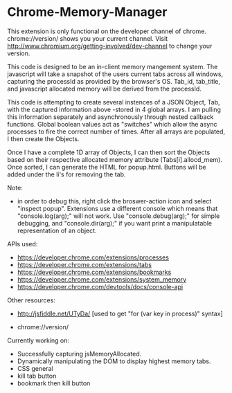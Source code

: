 # Chrome-Memory-Manager
This extension is only functional on the developer channel of chrome. chrome://version/ shows you your current channel. Visit http://www.chromium.org/getting-involved/dev-channel to change your version. 

This code is designed to be an in-client memory mangement system. The javascript will take a snapshot of the users current tabs across all windows, capturing the processId as provided by the browser's OS. Tab_id, tab_title, and javascript allocated memory will be derived from the processId. 

This code is attempting to create several instences of a JSON Object, Tab, with the captured information above -stored in 4 global arrays. I am pulling this information separately and asynchronously through nested callback functions. Global boolean values act as "switches" which allow the async processes to fire the correct number of times. After all arrays are populated, I then create the Objects.

Once I have a complete 1D array of Objects, I can then sort the Objects based on their respective allocated memory attribute (Tabs[i].allocd_mem). Once sorted, I can generate the HTML for popup.html. Buttons will be added under the li's for removing the tab. 

Note:
- in order to debug this, right click the broswer-action icon and select "inspect popup". Extensions use a 
different console which means that "console.log(arg);" will not work. Use "console.debug(arg);" for simple debugging, and "console.dir(arg);" if you want print a manipulatable representation of an object. 

APIs used:
- https://developer.chrome.com/extensions/processes
- https://developer.chrome.com/extensions/tabs
- https://developer.chrome.com/extensions/bookmarks
- https://developer.chrome.com/extensions/system_memory
- https://developer.chrome.com/devtools/docs/console-api

Other resources:
- http://jsfiddle.net/UTyDa/  [used to get "for (var key in process)" syntax]

- chrome://version/ 


Currently working on:

- Successfully capturing jsMemoryAllocated.
- Dynamically manipulating the DOM to display highest memory tabs. 
- CSS general
- kill tab button
- bookmark then kill button
